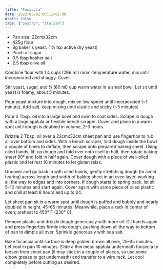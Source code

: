 ```yaml
---
title: "Focaccia"
date: 2022-06-02:06:11+01:00
draft: false
tags: ["pastry", "italian"]
---
```


 - Pan size: 22cmx32cm
 - 425g flour
 - 8g baker's yeast. (1⅛  tsp active dry yeast)
 - Pinch of sugar
 - 0.5 tbsp kosher salt
 - 2.5 tbsp olive oil

Combine flour with 1¼ cups (296 ml) room-temperature water, mix until incorporated and shaggy. Cover.

Stir yeast, sugar, and ¼ (60 ml) cup warm water in a small bowl. Let sit until yeast is foamy, about 5 minutes.

Pour yeast mixture into dough, mix on low speed until incorporated (~1 minute). Add salt, keep mixing until elastic and sticky (~5 minutes)

Pour 3 Tbsp. oil into a large bowl and swirl to coat sides. Scrape in dough with a large spatula or flexible bench scraper. Cover and place in a warm spot until dough is doubled in volume, 2–3 hours.

Drizzle 2 Tbsp. oil over a 22cmx32cm sheet pan and use fingertips to rub all over bottom and sides. With a bench scraper, fold dough inside the bowl a couple of times to deflate, then scrape onto prepared baking sheet. Using oiled hands, lift up dough and fold over onto itself in half, then rotate baking sheet 90° and fold in half again. Cover dough with a piece of well-oiled plastic and let rest 10 minutes to let gluten relax.

Uncover and go back in with oiled hands, gently stretching dough (to avoid tearing) across length and width of baking sheet in an even layer, working all the way to edges and into corners. If dough starts to spring back, let sit 5–10 minutes and start again. Cover again with same piece of oiled plastic and chill at least 8 hours and up to 24.

Let sheet pan sit in a warm spot until dough is puffed and bubbly and nearly doubled in height, 45–65 minutes. Meanwhile, place a rack in center of oven; preheat to 450° F (230° C).

Remove plastic and drizzle dough generously with more oil. Oil hands again and press fingertips firmly into dough, pushing down all the way to bottom of pan to dimple all over. Sprinkle generously with sea salt.

Bake focaccia until surface is deep golden brown all over, 25–35 minutes. Let cool in pan 10 minutes. Slide a thin metal spatula underneath focaccia to loosen from sheet pan (it may stick in a couple of places, so use some elbow grease to get underneath) and transfer to a wire rack. Let cool completely before cutting as desired.
